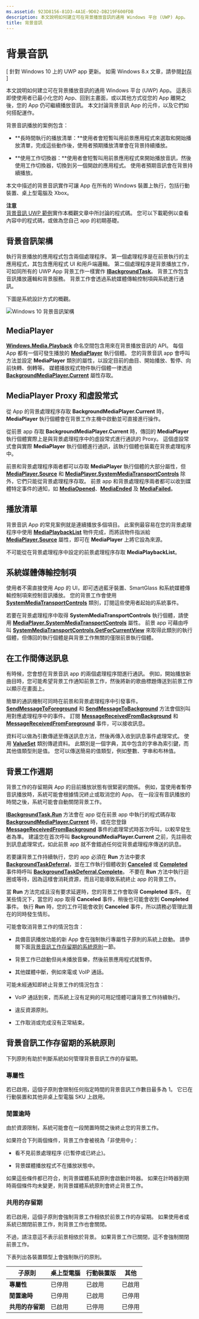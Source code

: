 ```yaml
---
ms.assetid: 923D8156-81D3-4A1E-9D02-DB219F600FDB
description: 本文說明如何建立可在背景播放音訊的通用 Windows 平台 (UWP) App。
title: 背景音訊
---
```


# 背景音訊

\[ 針對 Windows 10 上的 UWP app 更新。 如需 Windows 8.x 文章，請參閱[封存](http://go.microsoft.com/fwlink/p/?linkid=619132) \]


本文說明如何建立可在背景播放音訊的通用 Windows 平台 (UWP) App。 這表示即使使用者已最小化您的 App、回到主畫面，或以其他方式從您的 App 離開之後，您的 App 仍可繼續播放音訊。 本文討論背景音訊 App 的元件，以及它們如何搭配運作。

背景音訊播放的案例包含：

-   **長時間執行的播放清單：**使用者會短暫叫用前景應用程式來選取和開始播放清單，完成這些動作後，使用者預期播放清單會在背景持續播放。

-   **使用工作切換器：**使用者會短暫叫用前景應用程式來開始播放音訊，然後使用工作切換器，切換到另一個開啟的應用程式。 使用者預期音訊會在背景持續播放。

本文中描述的背景音訊實作可讓 App 在所有的 Windows 裝置上執行，包括行動裝置、桌上型電腦及 Xbox。

**注意**  
[背景音訊 UWP 範例](http://go.microsoft.com/fwlink/?LinkId=619485)實作本概觀文章中所討論的程式碼。 您可以下載範例以查看內容中的程式碼，或做為您自己 app 的初期基礎。

 

## 背景音訊架構

執行背景播放的應用程式包含兩個處理程序。 第一個處理程序是在前景執行的主應用程式，其包含應用程式 UI 和用戶端邏輯。 第二個處理程序是背景播放工作，可如同所有的 UWP App 背景工作一樣實作 [**IBackgroundTask**](https://msdn.microsoft.com/library/windows/apps/br224794)。 背景工作包含音訊播放邏輯和背景服務。 背景工作會透過系統媒體傳輸控制項與系統進行通訊。

下圖是系統設計方式的概觀。

![Windows 10 背景音訊架構](images/backround-audio-architecture-win10.png)
## MediaPlayer

[
            **Windows.Media.Playback**](https://msdn.microsoft.com/library/windows/apps/dn640562) 命名空間包含用來在背景播放音訊的 API。 每個 App 都有一個可發生播放的 [**MediaPlayer**](https://msdn.microsoft.com/library/windows/apps/dn652535) 執行個體。 您的背景音訊 app 會呼叫方法並設定 **MediaPlayer** 類別的屬性，以設定目前的曲目、開始播放、暫停、向前快轉、倒轉等。 媒體播放程式物件執行個體一律透過 [**BackgroundMediaPlayer.Current**](https://msdn.microsoft.com/library/windows/apps/dn652528) 屬性存取。

## MediaPlayer Proxy 和虛設常式

從 App 的背景處理程序存取 **BackgroundMediaPlayer.Current** 時，**MediaPlayer** 執行個體會在背景工作主機中啟動並可直接進行操作。

從前景 app 存取 **BackgroundMediaPlayer.Current** 時，傳回的 **MediaPlayer** 執行個體實際上是與背景處理程序中的虛設常式進行通訊的 Proxy。 這個虛設常式會與實際 **MediaPlayer** 執行個體進行通訊，該執行個體也裝載在背景處理程序中。

前景和背景處理程序兩者都可以存取 **MediaPlayer** 執行個體的大部分屬性，但 [**MediaPlayer.Source**](https://msdn.microsoft.com/library/windows/apps/dn987010) 和 [**MediaPlayer.SystemMediaTransportControls**](https://msdn.microsoft.com/library/windows/apps/dn926635) 除外，它們只能從背景處理程序存取。 前景 app 和背景處理程序兩者都可以收到媒體特定事件的通知，如 [**MediaOpened**](https://msdn.microsoft.com/library/windows/apps/dn652609)、[**MediaEnded**](https://msdn.microsoft.com/library/windows/apps/dn652603) 及 [**MediaFailed**](https://msdn.microsoft.com/library/windows/apps/dn652606)。

## 播放清單

背景音訊 App 的常見案例就是連續播放多個項目。 此案例最容易在您的背景處理程序中使用 [**MediaPlaybackList**](https://msdn.microsoft.com/library/windows/apps/dn930955) 物件完成，而將該物件指派給 [**MediaPlayer.Source**](https://msdn.microsoft.com/library/windows/apps/dn987010) 屬性，即可在 **MediaPlayer** 上將它設為來源。

不可能從在背景處理程序中設定的前景處理程序存取 **MediaPlaybackList**。

## 系統媒體傳輸控制項

使用者不需直接使用 App 的 UI，即可透過藍牙裝置、SmartGlass 和系統媒體傳輸控制項來控制音訊播放。 您的背景工作會使用 [**SystemMediaTransportControls**](https://msdn.microsoft.com/library/windows/apps/dn278677) 類別，訂閱這些使用者起始的系統事件。

若要在背景處理程序中取得 **SystemMediaTransportControls** 執行個體，請使用 [**MediaPlayer.SystemMediaTransportControls**](https://msdn.microsoft.com/library/windows/apps/dn926635) 屬性。 前景 app 可藉由呼叫 [**SystemMediaTransportControls.GetForCurrentView**](https://msdn.microsoft.com/library/windows/apps/dn278708) 來取得此類別的執行個體，但傳回的執行個體是與背景工作無關的僅限前景執行個體。

## 在工作間傳送訊息

有時候，您會想在背景音訊 app 的兩個處理程序間進行通訊。 例如，開始播放新曲目時，您可能希望背景工作通知前景工作，然後將新的歌曲標題傳送到前景工作以顯示在畫面上。

簡單的通訊機制可同時在前景和背景處理程序中引發事件。 [
            **SendMessageToForeground**](https://msdn.microsoft.com/library/windows/apps/dn652533) 和 [**SendMessageToBackground**](https://msdn.microsoft.com/library/windows/apps/dn652532) 方法會個別叫用對應處理程序中的事件。 訂閱 [**MessageReceivedFromBackground**](https://msdn.microsoft.com/library/windows/apps/dn652530) 和 [**MessageReceivedFromForeground**](https://msdn.microsoft.com/library/windows/apps/dn652531) 事件，可以接收訊息。

資料可以做為引數傳遞至傳送訊息方法，然後再傳入收到訊息事件處理常式。 使用 [**ValueSet**](https://msdn.microsoft.com/library/windows/apps/dn636131) 類別傳遞資料。 此類別是一個字典，其中包含的字串為索引鍵，而其他值類型則是值。 您可以傳送簡易的值類型，例如整數、字串和布林值。

## 背景工作週期

背景工作的存留期與 App 的目前播放狀態有很緊密的關係。 例如，當使用者暫停音訊播放時，系統可能會根據情況終止或取消您的 App。 在一段沒有音訊播放的時間之後，系統可能會自動關閉背景工作。

[
            **IBackgroundTask.Run**](https://msdn.microsoft.com/library/windows/apps/br224811) 方法會在 app 從在前景 app 中執行的程式碼存取 [**BackgroundMediaPlayer.Current**](https://msdn.microsoft.com/library/windows/apps/dn652528) 時，或在您登錄 [**MessageReceivedFromBackground**](https://msdn.microsoft.com/library/windows/apps/dn652530) 事件的處理常式時首次呼叫，以較早發生者為準。 建議您在首次呼叫 **BackgroundMediaPlayer.Current** 之前，先註冊收到訊息處理常式，如此前景 app 就不會錯過任何從背景處理程序傳送的訊息。

若要讓背景工作持續執行，您的 app 必須在 **Run** 方法中要求 [**BackgroundTaskDeferral**](https://msdn.microsoft.com/library/windows/apps/hh700499)，並在工作執行個體收到 [**Canceled**](https://msdn.microsoft.com/library/windows/apps/br224798) 或 [**Completed**](https://msdn.microsoft.com/library/windows/apps/br224788) 事件時呼叫 [**BackgroundTaskDeferral.Complete**](https://msdn.microsoft.com/library/windows/apps/hh700504)。 不要在 **Run** 方法中執行迴圈或等待，因為這樣會消耗資源，而且可能導致系統終止 app 的背景工作。

當 **Run** 方法完成且沒有要求延遲時，您的背景工作會取得 **Completed** 事件。 在某些情況下，當您的 app 取得 **Canceled** 事件，稍後也可能會收到 **Completed** 事件。 執行 **Run** 時，您的工作可能會收到 **Canceled** 事件，所以請務必管理此潛在的同時發生情形。

可能會取消背景工作的情況包含：

-   具備音訊播放功能的新 App 會在強制執行專屬性子原則的系統上啟動。 請參閱下面[背景音訊工作存留期的系統原則](#system-policies-for-background-audio-task-lifetime)一節。

-   背景工作已啟動但尚未播放音樂，然後前景應用程式就暫停。

-   其他媒體中斷，例如來電或 VoIP 通話。

可能未經通知即終止背景工作的情況包含：

-   VoIP 通話到來，而系統上沒有足夠的可用記憶體可讓背景工作持續執行。

-   違反資源原則。

-   工作取消或完成沒有正常結束。

## 背景音訊工作存留期的系統原則

下列原則有助於判斷系統如何管理背景音訊工作的存留期。

### 專屬性

若已啟用，這個子原則會限制任何指定時間的背景音訊工作數目最多為 1。 它已在行動裝置和其他非桌上型電腦 SKU 上啟用。

### 閒置逾時

由於資源限制，系統可能會在一段閒置時間之後終止您的背景工作。

如果符合下列兩個條件，背景工作會被視為「非使用中」：

-   看不見前景處理程序 (已暫停或已終止)。

-   背景媒體播放程式不在播放狀態中。

如果這些條件都已符合，則背景媒體系統原則會啟動計時器。 如果在計時器到期時兩個條件均未變更，則背景媒體系統原則會終止背景工作。

### 共用的存留期

若已啟用，這個子原則會強制背景工作相依於前景工作的存留期。 如果使用者或系統已關閉前景工作，則背景工作也會關閉。

不過，請注意這不表示前景相依於背景。 如果背景工作已關閉，這不會強制關閉前景工作。

下表列出各裝置類型上會強制執行的原則。

| 子原則             | 桌上型電腦  | 行動裝置版   | 其他    |
|------------------------|----------|----------|----------|
| **專屬性**        | 已停用 | 已啟用  | 已啟用  |
| **閒置逾時** | 已停用 | 已啟用  | 已停用 |
| **共用的存留期**    | 已啟用  | 已停用 | 已停用 |

 

 

 






<!--HONumber=Mar16_HO1-->


